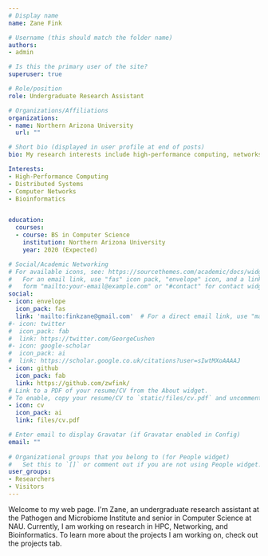 ```yaml
---
# Display name
name: Zane Fink

# Username (this should match the folder name)
authors:
- admin

# Is this the primary user of the site?
superuser: true

# Role/position
role: Undergraduate Research Assistant

# Organizations/Affiliations
organizations:
- name: Northern Arizona University
  url: ""

# Short bio (displayed in user profile at end of posts)
bio: My research interests include high-performance computing, networks, bioinformatics, and cybersecurity.

Interests:
- High-Performance Computing
- Distributed Systems
- Computer Networks
- Bioinformatics


education:
  courses:
  - course: BS in Computer Science
    institution: Northern Arizona University
    year: 2020 (Expected)

# Social/Academic Networking
# For available icons, see: https://sourcethemes.com/academic/docs/widgets/#icons
#   For an email link, use "fas" icon pack, "envelope" icon, and a link in the
#   form "mailto:your-email@example.com" or "#contact" for contact widget.
social:
- icon: envelope
  icon_pack: fas
  link: 'mailto:finkzane@gmail.com'  # For a direct email link, use "mailto:test@example.org".
#- icon: twitter
#  icon_pack: fab
#  link: https://twitter.com/GeorgeCushen
#- icon: google-scholar
#  icon_pack: ai
#  link: https://scholar.google.co.uk/citations?user=sIwtMXoAAAAJ
- icon: github
  icon_pack: fab
  link: https://github.com/zwfink/
# Link to a PDF of your resume/CV from the About widget.
# To enable, copy your resume/CV to `static/files/cv.pdf` and uncomment the lines below.  
- icon: cv
  icon_pack: ai
  link: files/cv.pdf

# Enter email to display Gravatar (if Gravatar enabled in Config)
email: ""
  
# Organizational groups that you belong to (for People widget)
#   Set this to `[]` or comment out if you are not using People widget.  
user_groups:
- Researchers
- Visitors
---
```


Welcome to my web page. I'm Zane, an undergraduate research assistant at the Pathogen and Microbiome Institute and senior in Computer Science at NAU. Currently, I am working on research in HPC, Networking, and Bioinformatics. To learn more about the projects I am working on, check out the projects tab. 